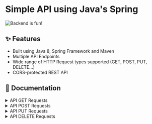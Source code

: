 # Simple API using Java's Spring

![Backend is fun!](https://user-images.githubusercontent.com/16636086/167956445-d3cd7afb-8d0b-4fc5-be87-96c4613d5f43.png)

## ✨ Features

* Built using Java 8, Spring Framework and Maven
* Multiple API Endpoints
* Wide range of HTTP Request types supported (GET, POST, PUT, DELETE...)
* CORS-protected REST API

## 📃 Documentation

<details>
  <summary>API GET Requests</summary>
  

#### GET /storages

Returns a comma-separated string with the available storages

---

#### GET /storages/{id}

Returns a JSON-formatted object containing the storage selected with the id assignation on the request

---

#### GET /boxes

Returns a comma-separated string with the available boxes

---

#### GET /boxes/{id}

Returns a JSON-formatted object containing the box selected with the id assignation on the request

---



  
</details>



<details>
  <summary>API POST Requests</summary>
  

#### POST /boxes

Saves a box to the API Database specified as a JSON object on the Request's body


#### POST /storages

Saves an storage to the API Database specified as a JSON object on the Request's body



</details>



<details>
  <summary>API PUT Requests</summary>
  

#### PUT /boxes/{id}

Updates an already-existing box inside the API Database specified by it's id on the request w/the JSON-object in the request's body


#### PUT /storages/{id}

Updates an already-existing storage inside the API Database specified by it's id on the request w/the JSON-object in the request's body

  
</details>



<details>
  <summary>API DELETE Requests</summary>
  

#### DELETE /boxes/{id}

Deletes a box (Using it's id) from the API's Database specified by the request's id parameter

#### DELETE /storages/{id}

Deletes an storage (Using it's id) from the API's Database specified by the request's id parameter

  
</details>
